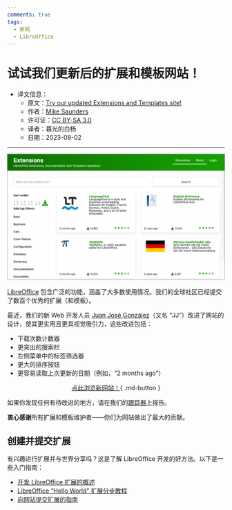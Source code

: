 ```yaml
---
comments: true
tags:
  - 新闻
  - LibreOffice
---
```


# 试试我们更新后的扩展和模板网站！

- 译文信息：
    - 原文：[Try our updated Extensions and Templates site!](https://blog.documentfoundation.org/blog/2023/07/27/try-our-updated-extensions-and-templates-site/)
    - 作者：[Mike Saunders](https://blog.documentfoundation.org/blog/author/mikesaunders/)
    - 许可证：[CC BY-SA 3.0](https://creativecommons.org/licenses/by-sa/3.0/)
    - 译者：暮光的白杨
    - 日期：2023-08-02

---

![](./images/2023-08/extensions_website_update.png)

[LibreOffice] 包含广泛的功能，涵盖了大多数使用情况。我们的全球社区已经提交了数百个优秀的扩展（和模板）。

[LibreOffice]: https://www.libreoffice.org/

最近，我们的新 Web 开发人员 [Juan José González]（又名 “JJ”）改进了网站的设计，使其更实用且更具视觉吸引力，这些改进包括：

[Juan José González]: https://blog.documentfoundation.org/blog/2023/01/27/welcome-juan-jose-gonzalez-tdfs-new-web-technology-engineer/

- 下载次数计数器
- 更突出的搜索栏
- 左侧菜单中的标签筛选器
- 更大的排序按钮
- 更容易读取上次更新的日期（例如，“2 months ago”）

<center>

[点此浏览新网站！]{ .md-button }

</center>

如果你发现任何有待改进的地方，请在我们的[跟踪器]上报告。

[点此浏览新网站！]: https://extensions.libreoffice.org/
[跟踪器]: https://redmine.documentfoundation.org/projects/extensions

**衷心感谢**所有扩展和模板维护者——你们为网站做出了最大的贡献。

## 创建并提交扩展

有兴趣进行扩展并与世界分享吗？这是了解 LibreOffice 开发的好方法。以下是一些入门指南：

- [开发 LibreOffice 扩展的概述](https://wiki.documentfoundation.org/Development/Extension_Development)
- [LibreOffice “Hello World” 扩展分步教程](https://wiki.documentfoundation.org/Development/Create_a_Hello_World_LibreOffice_extension)
- [向网站提交扩展的指南](https://extensions.libreoffice.org/en/home/using-this-site-as-an-extension-maintainer/)